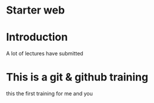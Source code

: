 # Starter web

# Introduction
A lot of lectures have submitted 

# This is a git & github training
this the first training for me and you

